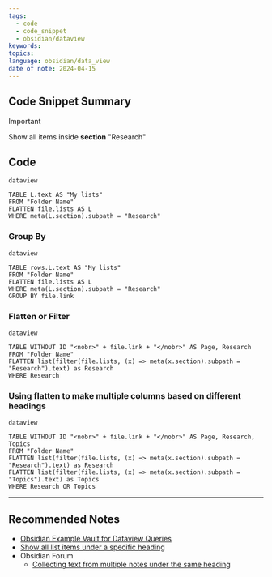 ```yaml
---
tags:
  - code
  - code_snippet
  - obsidian/dataview
keywords: 
topics: 
language: obsidian/data_view
date of note: 2024-04-15
---
```


## Code Snippet Summary

>[!important]
>Show all items inside **section** "Research"


## Code

```plain
dataview

TABLE L.text AS "My lists"
FROM "Folder Name"
FLATTEN file.lists AS L
WHERE meta(L.section).subpath = "Research"
```

### Group By

```plain
dataview

TABLE rows.L.text AS "My lists"
FROM "Folder Name"
FLATTEN file.lists AS L
WHERE meta(L.section).subpath = "Research"
GROUP BY file.link
```

### Flatten or Filter

```plain
dataview

TABLE WITHOUT ID "<nobr>" + file.link + "</nobr>" AS Page, Research
FROM "Folder Name"
FLATTEN list(filter(file.lists, (x) => meta(x.section).subpath = "Research").text) as Research
WHERE Research
```

### Using flatten to make multiple columns based on different headings

```plain
dataview

TABLE WITHOUT ID "<nobr>" + file.link + "</nobr>" AS Page, Research, Topics
FROM "Folder Name"
FLATTEN list(filter(file.lists, (x) => meta(x.section).subpath = "Research").text) as Research
FLATTEN list(filter(file.lists, (x) => meta(x.section).subpath = "Topics").text) as Topics
WHERE Research OR Topics
```


-----------
##  Recommended Notes

- [Obsidian Example Vault for Dataview Queries](https://s-blu.github.io/obsidian_dataview_example_vault/)
- [Show all list items under a specific heading](https://s-blu.github.io/obsidian_dataview_example_vault/20%20Dataview%20Queries/Show%20all%20list%20items%20under%20a%20specific%20heading/#show-all-list-items-under-a-specific-heading "Permanent link")
- Obsidian Forum
	- [Collecting text from multiple notes under the same heading](https://forum.obsidian.md/t/collecting-text-from-multiple-notes-under-the-same-heading/46915)